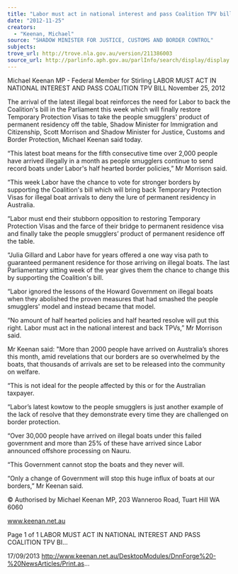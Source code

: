 ```yaml
---
title: "Labor must act in national interest and pass Coalition TPV bill"
date: "2012-11-25"
creators:
  - "Keenan, Michael"
source: "SHADOW MINISTER FOR JUSTICE, CUSTOMS AND BORDER CONTROL"
subjects:
trove_url: http://trove.nla.gov.au/version/211386003
source_url: http://parlinfo.aph.gov.au/parlInfo/search/display/display.w3p;query=Id%3A%22media/pressrel/2731233%22
---
```


 Michael Keenan MP - Federal Member for  Stirling LABOR MUST ACT IN NATIONAL INTEREST  AND PASS COALITION TPV BILL November 25, 2012

 The arrival of the latest illegal boat reinforces the need for Labor to back the Coalition's bill in the Parliament this week which  will finally restore Temporary Protection Visas to take the people smugglers' product of permanent residency off the table,  Shadow Minister for Immigration and Citizenship, Scott Morrison and Shadow Minister for Justice, Customs and Border  Protection, Michael Keenan said today.

 “This latest boat means for the fifth consecutive time over 2,000 people have arrived illegally in a month as people  smugglers continue to send record boats under Labor's half hearted border policies,” Mr Morrison said.

 “This week Labor have the chance to vote for stronger borders by supporting the Coalition's bill which will bring back  Temporary Protection Visas for illegal boat arrivals to deny the lure of permanent residency in Australia.

 “Labor must end their stubborn opposition to restoring Temporary Protection Visas and the farce of their bridge to permanent  residence visa and finally take the people smugglers’ product of permanent residence off the table.

 “Julia Gillard and Labor have for years offered a one way visa path to guaranteed permanent residence for those arriving on  illegal boats. The last Parliamentary sitting week of the year gives them the chance to change this by supporting the  Coalition's bill.

 “Labor ignored the lessons of the Howard Government on illegal boats when they abolished the proven measures that had  smashed the people smugglers' model and instead became that model.

 “No amount of half hearted policies and half hearted resolve will put this right. Labor must act in the national interest and  back TPVs,” Mr Morrison said.

 Mr Keenan said: "More than 2000 people have arrived on Australia’s shores this month, amid revelations that our borders  are so overwhelmed by the boats, that thousands of arrivals are set to be released into the community on welfare.

 “This is not ideal for the people affected by this or for the Australian taxpayer.

 “Labor’s latest kowtow to the people smugglers is just another example of the lack of resolve that they demonstrate every  time they are challenged on border protection.

 “Over 30,000 people have arrived on illegal boats under this failed government and more than 25% of these have arrived  since Labor announced offshore processing on Nauru.

 “This Government cannot stop the boats and they never will.

 “Only a change of Government will stop this huge influx of boats at our borders,” Mr Keenan said.

 © Authorised by Michael Keenan MP, 203 Wanneroo Road, Tuart Hill WA 6060

 www.keenan.net.au

 Page 1 of 1 LABOR MUST ACT IN NATIONAL INTEREST AND PASS COALITION TPV BI...

 17/09/2013 http://www.keenan.net.au/DesktopModules/DnnForge%20-%20NewsArticles/Print.as...

